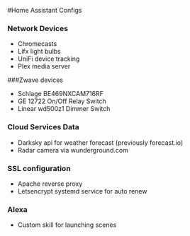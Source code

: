 #Home Assistant Configs
### Network Devices
* Chromecasts
* Lifx light bulbs
* UniFi device tracking
* Plex media server

###Zwave devices
* Schlage BE469NXCAM716RF
* GE 12722 On/Off Relay Switch
* Linear wd500z1 Dimmer Switch

### Cloud Services Data
* Darksky api for weather forecast (previously forecast.io)
* Radar camera via wunderground.com

### SSL configuration
* Apache reverse proxy
* Letsencrypt systemd service for auto renew

### Alexa
* Custom skill for launching scenes